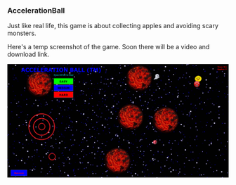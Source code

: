 ### AccelerationBall

Just like real life, this game is about collecting apples and avoiding scary monsters.

Here's a temp screenshot of the game. Soon there will be a video and download link.

![Image](images/accelerationball.png)
